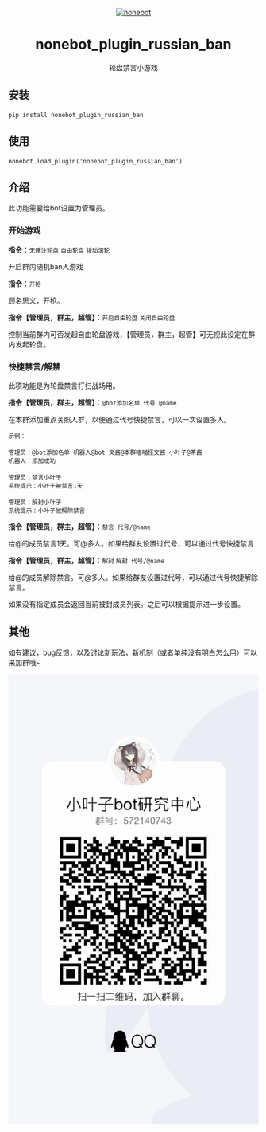 <p align="center">
  <a href="https://v2.nonebot.dev/"><img src="https://v2.nonebot.dev/logo.png" width="200" height="200" alt="nonebot"></a>
</p>
<div align="center">

# nonebot_plugin_russian_ban

轮盘禁言小游戏

</div>

## 安装
    pip install nonebot_plugin_russian_ban
## 使用
    nonebot.load_plugin('nonebot_plugin_russian_ban')
## 介绍

此功能需要给bot设置为管理员。

### 开始游戏

__指令__：`无赌注轮盘` `自由轮盘` `拨动滚轮`

开启群内随机ban人游戏

__指令__：`开枪`

顾名思义，开枪。

__指令【管理员，群主，超管】__：`开启自由轮盘` `关闭自由轮盘`

控制当前群内可否发起自由轮盘游戏，【管理员，群主，超管】可无视此设定在群内发起轮盘。

### 快捷禁言/解禁

此项功能是为轮盘禁言打扫战场用。

__指令【管理员，群主，超管】__：`@bot添加名单 代号 @name`

在本群添加重点关照人群，以便通过代号快捷禁言，可以一次设置多人。
    
    示例：
    
    管理员：@bot添加名单 机器人@bot 文酱@本群喵喵怪文酱 小叶子@茶酱
    机器人：添加成功
    
    管理员：禁言小叶子
    系统提示：小叶子被禁言1天
    
    管理员：解封小叶子
    系统提示：小叶子被解除禁言
    
__指令【管理员，群主，超管】__：`禁言 代号/@name`

给@的成员禁言1天。可@多人。如果给群友设置过代号，可以通过代号快捷禁言

__指令【管理员，群主，超管】__：`解封` `解封 代号/@name`

给@的成员解除禁言。可@多人。如果给群友设置过代号，可以通过代号快捷解除禁言。

如果没有指定成员会返回当前被封成员列表。之后可以根据提示进一步设置。
    
## 其他

如有建议，bug反馈，以及讨论新玩法，新机制（或者单纯没有明白怎么用）可以来加群哦~

![群号](https://github.com/KarisAya/nonebot_plugin_game_collection/blob/master/%E9%99%84%E4%BB%B6/qrcode_1665028285876.jpg)
